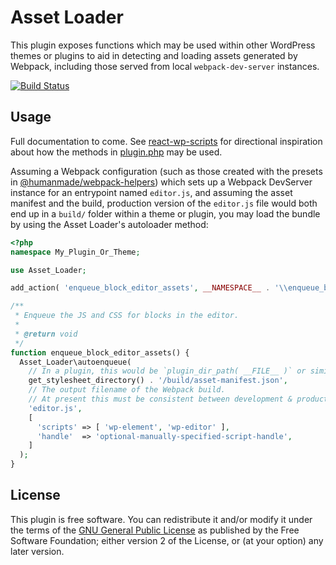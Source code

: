 # Asset Loader

This plugin exposes functions which may be used within other WordPress themes or plugins to aid in detecting and loading assets generated by Webpack, including those served from local `webpack-dev-server` instances.

[![Build Status](https://travis-ci.com/humanmade/asset-loader.svg?branch=master)](https://travis-ci.com/humanmade/asset-loader)

## Usage

Full documentation to come. See [react-wp-scripts](https://github.com/humanmade/react-wp-scripts) for directional inspiration about how the methods in [plugin.php](plugin.php) may be used.

Assuming a Webpack configuration (such as those created with the presets in [@humanmade/webpack-helpers](https://github.com/humanmade/webpack-helpers)) which sets up a Webpack DevServer instance for an entrypoint named `editor.js`, and assuming the asset manifest and the build, production version of the `editor.js` file would both end up in a `build/` folder within a theme or plugin, you may load the bundle by using the Asset Loader's autoloader method:

```php
<?php
namespace My_Plugin_Or_Theme;

use Asset_Loader;

add_action( 'enqueue_block_editor_assets', __NAMESPACE__ . '\\enqueue_block_editor_assets' );

/**
 * Enqueue the JS and CSS for blocks in the editor.
 *
 * @return void
 */
function enqueue_block_editor_assets() {
  Asset_Loader\autoenqueue(
    // In a plugin, this would be `plugin_dir_path( __FILE__ )` or similar.
    get_stylesheet_directory() . '/build/asset-manifest.json',
    // The output filename of the Webpack build.
    // At present this must be consistent between development & production builds.
    'editor.js',
    [
      'scripts' => [ 'wp-element', 'wp-editor' ],
      'handle'  => 'optional-manually-specified-script-handle',
    ]
  );
}
```

## License

This plugin is free software. You can redistribute it and/or modify it under the terms of the [GNU General Public License](LICENSE) as published by the Free Software Foundation; either version 2 of the License, or (at your option) any later version.

